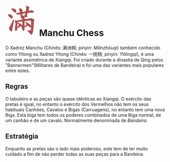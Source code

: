 
# ![Manchu Chess](https://github.com/gbtami/pychess-variants/blob/master/static/icons/Manchu.svg) Manchu Chess

O Xadrez Manchu (Chinês: 满洲棋; pinyin: *Mǎnzhōuqí*) também conhecido como Yitong ou Xadrez Yitong (Chinês: 一统棋; pinyin: *Yìtǒngqí*), é uma variante assimétrica de Xiangqi. Foi criado durante a dinastia de Qing pelos "Bannermen"(Militares de Bandeira) e foi uma das variantes mais populares entre estes.

## Regras

O tabuleiro e as peças são quase idênticas ao Xiangqi. O exército das pretas é igual, no entanto o exército dos Vermelhos não tem os seus habituais Canhões, Cavalos e Bigas (Carruagens), no entanto tem uma nova Biga. Esta biga tem todos os poderes combinados de uma Biga normal, de um canhão e de um cavalo. Normalmente denominada de *Bandeira*.

## Estratégia

Enquanto as pretas são o lado mais poderoso, este tem de ter muito cuidado a fim de não perder todas as suas peças para a Bandeira.
